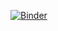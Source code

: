 [![Binder](https://mybinder.org/badge_logo.svg)](https://mybinder.org/v2/gh/nickmccartney-insight/Test/master?filepath=MapPlot.ipynb)
